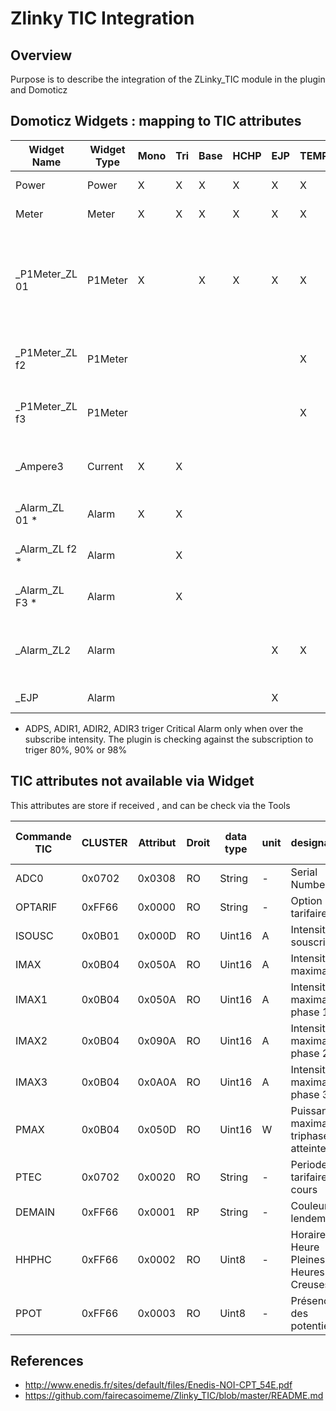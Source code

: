 # Zlinky TIC Integration

## Overview

Purpose is to describe the integration of the ZLinky_TIC module in the plugin and Domoticz

## Domoticz Widgets : mapping to TIC attributes

| Widget Name     | Widget Type | Mono | Tri | Base | HCHP | EJP | TEMPO | TIC Attributes                                           |  Details                                 |
| -----------     | ----------- | ---- | --- | ---- | ---- | --- | ----  | -------------------------------------------------------- | ---------------------------------------- |
| Power           | Power       |   X  |  X  |   X  |  X   |  X  |  X    | PAPP                                                     | Power in VA ( not Watts)                 |
| Meter           | Meter       |   X  |  X  |   X  |  X   |  X  |  X    | PAPP                                                     | Power in VA ( not Watts)                 |
| _P1Meter_ZL 01  | P1Meter     |   X  |     |   X  |  X   |  X  |  X    | BASE, HCHP, HCHC, EJPHN, EJPHPM, BBRHCJB, BBRHPJB, PAPP  | 1st: Power in VA, 2nd: Consumption in Wh |
| _P1Meter_ZL f2  | P1Meter     |      |     |      |      |     |  X    | BBRHCJW, BBRHPJW                                         | 1st: Power in VA, 2nd: Consumption in Wh |
| _P1Meter_ZL f3  | P1Meter     |      |     |      |      |     |  X    | BBRHCJR, BBRHPJR                                         | 1st: Power in VA, 2nd: Consumption in Wh |
| _Ampere3        | Current     |   X  |  X  |      |      |     |       | IINST, IINST1, IINST2, IINST3                            | Current in A                             |
| _Alarm_ZL 01 *  | Alarm       |   X  |  X  |      |      |     |       | ADPS, ADIR1                                              | 80% - 01, 90% 02 , 98 03, Over 05        |
| _Alarm_ZL f2 *  | Alarm       |      |  X  |      |      |     |       | ADIR2                                                    | 80% - 01, 90% 02 , 98 03, Over 05        |
| _Alarm_ZL F3 *  | Alarm       |      |  X  |      |      |     |       | ADIR3                                                    | 80% - 01, 90% 02 , 98 03, Over 05        |
| _Alarm_ZL2      | Alarm       |      |     |      |      |  X  |  X    | DEMAIN (For Tempo), EJP (for EJP)                                                  | Next day color ( Blue, White, Red)       |
| _EJP            | Alarm       |      |     |      |      |  X  |       | PEJP                                                     | prior notice EJP ( 30min)                |

* ADPS, ADIR1, ADIR2, ADIR3 triger Critical Alarm only when over the subscribe intensity. The plugin is checking against the subscription to triger 80%, 90% or 98%

## TIC attributes not available via Widget

This attributes are store if received , and can be check via the Tools

|Commande TIC|CLUSTER|Attribut |Droit |data type |unit   |designation                           |valeur par defaut|
|------------|-------|-------- |----- | -------  |-------|----                                  |-----------      |
|ADC0        |0x0702 | 0x0308  | RO   | String   |-      | Serial Number                        | NULL            |
|OPTARIF     |0xFF66 | 0x0000  | RO   | String   |-      | Option tarifaire                     | BASE            |
|ISOUSC      |0x0B01 | 0x000D  |RO    | Uint16   |A      | Intensité souscrite                  | 0               |
|IMAX        |0x0B04 | 0x050A  |RO    | Uint16   |A      | Intensité maximale                   | 0xFFFF          |
|IMAX1       |0x0B04 | 0x050A  |RO    | Uint16   |A      | Intensité maximale phase 1           | 0xFFFF          |
|IMAX2       |0x0B04 | 0x090A  |RO    | Uint16   |A      | Intensité maximale phase 2           | 0xFFFF          |
|IMAX3       |0x0B04 | 0x0A0A  |RO    | Uint16   |A      | Intensité maximale phase 3           | 0xFFFF          |
|PMAX        |0x0B04 | 0x050D  |RO    | Uint16   |W      | Puissance maximale triphasée atteinte| 0x8000          |
|PTEC        |0x0702 | 0x0020  |RO    | String   |-      | Periode tarifaire en cours           | NULL            |
|DEMAIN      |0xFF66 | 0x0001  |RP    | String   |-      | Couleur du lendemain                 | NULL            |
|HHPHC       |0xFF66 | 0x0002  |RO    | Uint8    |-      | Horaire Heure Pleines Heures Creuses | 0               |
|PPOT        |0xFF66 | 0x0003  |RO    | Uint8    |-      | Présence des potentiels              | 0               |

## References

* <http://www.enedis.fr/sites/default/files/Enedis-NOI-CPT_54E.pdf>
* <https://github.com/fairecasoimeme/Zlinky_TIC/blob/master/README.md>
